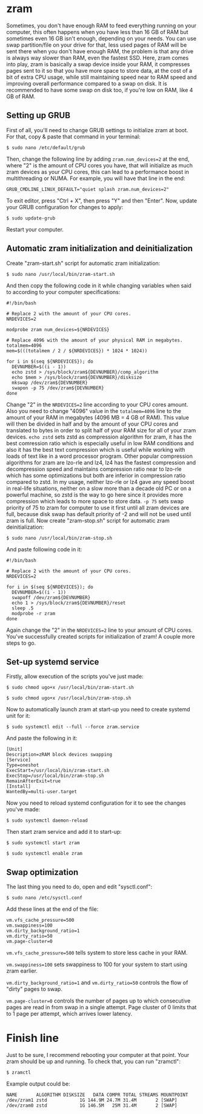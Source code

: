 # zram
Sometimes, you don't have enough RAM to feed everything running on your computer, this often happens when you have less than 16 GB of RAM but sometimes even 16 GB isn't enough, depending on your needs. You can use swap partition/file on your drive for that, less used pages of RAM will be sent there when you don't have enough RAM, the problem is that any drive is always way slower than RAM, even the fastest SSD. Here, zram comes into play, zram is basically a swap device inside your RAM, it compresses pages sent to it so that you have more space to store data, at the cost of a bit of extra CPU usage, while still maintaining speed near to RAM speed and improving overall performance compared to a swap on disk. It is recommended to have some swap on disk too, if you're low on RAM, like 4 GB of RAM.



## Setting up GRUB
First of all, you'll need to change GRUB settings to initialize zram at boot. For that, copy & paste that command in your terminal:

`$ sudo nano /etc/default/grub`

Then, change the following line by adding `zram.num_devices=2` at the end, where "2" is the amount of CPU cores you have, that will initialize as much zram devices as your CPU cores, this can lead to a performance boost in multithreading or NUMA.
For example, you will have that line in the end:

```
GRUB_CMDLINE_LINUX_DEFAULT="quiet splash zram.num_devices=2"
```

To exit editor, press "Ctrl + X", then press "Y" and then "Enter".
Now, update your GRUB configuration for changes to apply:

`$ sudo update-grub`

Restart your computer.



## Automatic zram initialization and deinitialization
Create "zram-start.sh" script for automatic zram initialization:

`$ sudo nano /usr/local/bin/zram-start.sh`

And then copy the following code in it while changing variables when said to according to your computer specifications:

```
#!/bin/bash

# Replace 2 with the amount of your CPU cores.
NRDEVICES=2

modprobe zram num_devices=${NRDEVICES}

# Replace 4096 with the amount of your physical RAM in megabytes.
totalmem=4096
mem=$(((totalmem / 2 / ${NRDEVICES}) * 1024 * 1024))

for i in $(seq ${NRDEVICES}); do
  DEVNUMBER=$((i - 1))
  echo zstd > /sys/block/zram${DEVNUMBER}/comp_algorithm
  echo $mem > /sys/block/zram${DEVNUMBER}/disksize
  mkswap /dev/zram${DEVNUMBER}
  swapon -p 75 /dev/zram${DEVNUMBER}
done
```

Change "2" in the `NRDEVICES=2` line according to your CPU cores amount.
Also you need to change "4096" value in the `totalmem=4096` line to the amount of your RAM in megabytes (4096 MB = 4 GB of RAM). This value will then be divided in half and by the amount of your CPU cores and translated to bytes in order to split half of your RAM size for all of your zram devices.
`echo zstd` sets zstd as compression algorithm for zram, it has the best comression ratio which is especially useful in low RAM conditions and also it has the best text compression which is useful while working with loads of text like in a word processor program. Other popular compression algorithms for zram are lzo-rle and lz4, lz4 has the fastest compression and decompression speed and maintains compression ratio near to lzo-rle which has some optimizations but both are inferior in compression ratio compared to zstd. In my usage, neither lzo-rle or lz4 gave any speed boost in real-life situations, neither on a slow more than a decade old PC or on a powerful machine, so zstd is the way to go here since it provides more compression which leads to more space to store data.
`-p 75` sets swap priority of 75 to zram for computer to use it first until all zram devices are full, because disk swap has default priority of -2 and will not be used until zram is full.
Now create "zram-stop.sh" script for automatic zram deinitialization:

`$ sudo nano /usr/local/bin/zram-stop.sh`

And paste following code in it:

```
#!/bin/bash

# Replace 2 with the amount of your CPU cores.
NRDEVICES=2

for i in $(seq ${NRDEVICES}); do
  DEVNUMBER=$((i - 1))
  swapoff /dev/zram${DEVNUMBER}
  echo 1 > /sys/block/zram${DEVNUMBER}/reset
  sleep .5
  modprobe -r zram
done
```

Again change the "2" in the `NRDEVICES=2` line to your amount of CPU cores.
You've successfully created scripts for initialization of zram! A couple more steps to go.



## Set-up systemd service
Firstly, allow execution of the scripts you've just made:

`$ sudo chmod ugo+x /usr/local/bin/zram-start.sh`

`$ sudo chmod ugo+x /usr/local/bin/zram-stop.sh`

Now to automatically launch zram at start-up you need to create systemd unit for it:

`$ sudo systemctl edit --full --force zram.service`

And paste the following in it:

```
[Unit]
Description=zRAM block devices swapping
[Service]
Type=oneshot
ExecStart=/usr/local/bin/zram-start.sh
ExecStop=/usr/local/bin/zram-stop.sh
RemainAfterExit=true
[Install]
WantedBy=multi-user.target
```

Now you need to reload systemd configuration for it to see the changes you've made:

`$ sudo systemctl daemon-reload`

Then start zram service and add it to start-up:

`$ sudo systemctl start zram`

`$ sudo systemctl enable zram`



## Swap optimization
The last thing you need to do, open and edit "sysctl.conf":

`$ sudo nano /etc/sysctl.conf`

Add these lines at the end of the file:

```
vm.vfs_cache_pressure=500
vm.swappiness=100
vm.dirty_background_ratio=1
vm.dirty_ratio=50
vm.page-cluster=0
```

`vm.vfs_cache_pressure=500` tells system to store less cache in your RAM.

`vm.swappiness=100` sets swappiness to 100 for your system to start using zram earlier.

`vm.dirty_background_ratio=1` and `vm.dirty_ratio=50` controls the flow of "dirty" pages to swap.

`vm.page-cluster=0` controls the number of pages up to which consecutive pages are read in from swap in a single attempt. Page cluster of 0 limits that to 1 page per attempt, which arrives lower latency.



# Finish line
Just to be sure, I recommend rebooting your computer at that point. Your zram should be up and running.
To check that, you can run "zramctl":

`$ zramctl`

Example output could be:

```
NAME       ALGORITHM DISKSIZE   DATA COMPR TOTAL STREAMS MOUNTPOINT
/dev/zram1 zstd            1G 144.9M 24.7M 31.4M       2 [SWAP]
/dev/zram0 zstd            1G 146.5M   25M 31.4M       2 [SWAP]
```
